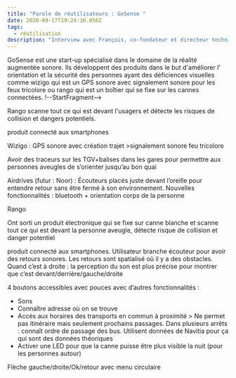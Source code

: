 ```yaml
---
title: "Parole de réutilisateurs : GoSense "
date: 2020-09-17T19:24:16.056Z
tags:
  - réutilisation
description: "Interview avec François, co-fondateur et directeur technique chez GoSense. "
---
```

GoSense est une start-up spécialisé dans le domaine de la réalité augmentée sonore. Ils développent des produits dans le but d'améliorer l' orientation et la sécurité des personnes ayant des déficiences visuelles comme wizigo qui est un GPS sonore avec signalement sonore pour les feux tricolore ou rango qui est un boîtier qui se fixe sur les cannes connectées. !--StartFragment-->



Rango scanne tout ce qui est devant l'usagers et détecte les risques de collision et dangers potentiels. 

produit connecté aux smartphones



<!--EndFragment-->

Wizigo : GPS sonore avec création trajet >signalement sonore feu tricolore

Avoir des traceurs sur les TGV+balises dans les gares pour permettre aux personnes aveugles de s’orienter jusqu’au bon quai

Airdrives (futur : Noor) : Écouteurs placés juste devant l’oreille pour entendre retour sans être fermé à son environnement. Nouvelles fonctionnalités : bluetooth + orientation corps de la personne

Rango

<!--EndFragment-->



<!--StartFragment-->

Ont sorti un produit électronique qui se fixe sur canne blanche et scanne tout ce qui est devant la personne aveugle, détecte risque de collision et danger potentiel

produit connecté aux smartphones. Utilisateur branche écouteur pour avoir des retours sonores. Les retours sont spatialisé où il y a des obstacles. Quand c’est à droite : la perception du son est plus précise pour montrer que c’est devant/derrière/gauche/droite

4 boutons accessibles avec pouces avec d’autres fonctionnalités :

* Sons
* Connaître adresse où on se trouve
* Accès aux horaires des transports en commun à proximité > Ne permet pas itinéraire mais seulement prochains passages. Dans plusieurs arrêts : connaît ordre de passage des bus. Utilisent données de Navitia pour ça qui sont des données théoriques
* Activer une LED pour que la canne puisse être plus visible la nuit (pour les personnes autour)



Flèche gauche/droite/Ok/retour avec menu circulaire



<!--EndFragment-->

<!--EndFragment-->